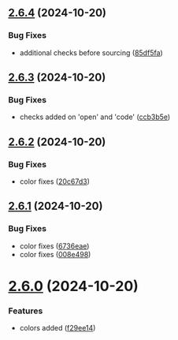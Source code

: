 ## [2.6.4](https://github.com/ashindiano/dyno/compare/v2.6.3...v2.6.4) (2024-10-20)


### Bug Fixes

* additional checks before sourcing ([85df5fa](https://github.com/ashindiano/dyno/commit/85df5fa879824294fe1fbed4f1eebb8f6809a788))



## [2.6.3](https://github.com/ashindiano/dyno/compare/v2.6.2...v2.6.3) (2024-10-20)


### Bug Fixes

* checks added on 'open' and 'code' ([ccb3b5e](https://github.com/ashindiano/dyno/commit/ccb3b5ec486521c415243c1daec23bd59317dff8))



## [2.6.2](https://github.com/ashindiano/dyno/compare/v2.6.1...v2.6.2) (2024-10-20)


### Bug Fixes

* color fixes ([20c67d3](https://github.com/ashindiano/dyno/commit/20c67d351ef8e944d79d2df05083217e9807d02f))



## [2.6.1](https://github.com/ashindiano/dyno/compare/v2.6.0...v2.6.1) (2024-10-20)


### Bug Fixes

* color fixes ([6736eae](https://github.com/ashindiano/dyno/commit/6736eae714d77017067ffed2b86370a3f16ce6c8))
* color fixes ([008e498](https://github.com/ashindiano/dyno/commit/008e4987a8e1c100646595d96d07bf36c342d22d))



# [2.6.0](https://github.com/ashindiano/dyno/compare/v2.5.7...v2.6.0) (2024-10-20)


### Features

* colors added ([f29ee14](https://github.com/ashindiano/dyno/commit/f29ee14f21c1d05c676b71379d650729509c9024))



